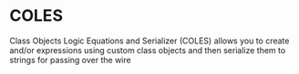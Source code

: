 # COLES
Class Objects Logic Equations and Serializer (COLES) allows you to create and/or expressions using custom class objects and then serialize them to strings for passing over the wire
